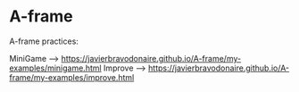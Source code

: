 # A-frame
A-frame practices:

MiniGame --> https://javierbravodonaire.github.io/A-frame/my-examples/minigame.html
Improve --> https://javierbravodonaire.github.io/A-frame/my-examples/improve.html
